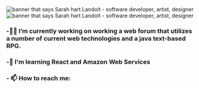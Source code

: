 <img src="https://github.com/larrycastillo2009/larrycastillo2009/blob/main/Blue%20Overlay%20Photo%20Software%20Engineer%20Business%20Card/1.png" alt="banner that says Sarah hart Landolt - software developer, artist, designer">

<img src="https://github.com/larrycastillo2009/larrycastillo2009/blob/main/Blue%20Overlay%20Photo%20Software%20Engineer%20Business%20Card/2.png" alt="banner that says Sarah hart Landolt - software developer, artist, designer">

### -👷🏾 I’m currently working on working a web forum that utilizes a number of current web technologies and a java text-based RPG. 
### -📓 I'm learning React and Amazon Web Services
### - 📫 How to reach me: 

